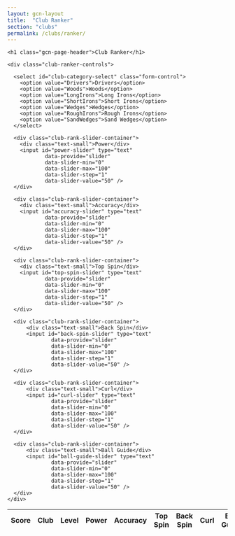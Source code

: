```yaml
---
layout: gcn-layout
title:  "Club Ranker"
section: "clubs"
permalink: /clubs/ranker/
---
```


<div class="row">
  <div class="col-md-4 col-sm-6">

    <h1 class="gcn-page-header">Club Ranker</h1>

    <div class="club-ranker-controls">

      <select id="club-category-select" class="form-control">
        <option value="Drivers">Drivers</option>
        <option value="Woods">Woods</option>
        <option value="LongIrons">Long Irons</option>
        <option value="ShortIrons">Short Irons</option>
        <option value="Wedges">Wedges</option>
        <option value="RoughIrons">Rough Irons</option>
        <option value="SandWedges">Sand Wedges</option>
      </select>

      <div class="club-rank-slider-container">
        <div class="text-small">Power</div>
        <input id="power-slider" type="text"
                data-provide="slider"
                data-slider-min="0"
                data-slider-max="100"
                data-slider-step="1"
                data-slider-value="50" />
      </div>

      <div class="club-rank-slider-container">
        <div class="text-small">Accuracy</div>
        <input id="accuracy-slider" type="text"
                data-provide="slider"
                data-slider-min="0"
                data-slider-max="100"
                data-slider-step="1"
                data-slider-value="50" />
      </div>

      <div class="club-rank-slider-container">
        <div class="text-small">Top Spin</div>
        <input id="top-spin-slider" type="text"
                data-provide="slider"
                data-slider-min="0"
                data-slider-max="100"
                data-slider-step="1"
                data-slider-value="50" />
      </div>

      <div class="club-rank-slider-container">
          <div class="text-small">Back Spin</div>
          <input id="back-spin-slider" type="text"
                  data-provide="slider"
                  data-slider-min="0"
                  data-slider-max="100"
                  data-slider-step="1"
                  data-slider-value="50" />
      </div>

      <div class="club-rank-slider-container">
          <div class="text-small">Curl</div>
          <input id="curl-slider" type="text"
                  data-provide="slider"
                  data-slider-min="0"
                  data-slider-max="100"
                  data-slider-step="1"
                  data-slider-value="50" />
      </div>

      <div class="club-rank-slider-container">
          <div class="text-small">Ball Guide</div>
          <input id="ball-guide-slider" type="text"
                  data-provide="slider"
                  data-slider-min="0"
                  data-slider-max="100"
                  data-slider-step="1"
                  data-slider-value="50" />
      </div>
    </div>
  </div>
  <div class="col-md-8 col-sm-6">
    <div id="club-rankings-container" class="club-ranker-rankings table-responsive">
      <table class="table table-centered table-squished table-content-centered table-borderless table-striped">
        <thead>
          <tr>
            <th>Score</th>
            <th>Club</th>
            <th>Level</th>
            <th>Power</th>
            <th>Accuracy</th>
            <th>Top Spin</th>
            <th>Back Spin</th>
            <th>Curl</th>
            <th>Ball Guide</th>
          </tr>
        </thead>
        <tbody>
        </tbody>
      </table>
    </div>
  </div>
</div>

